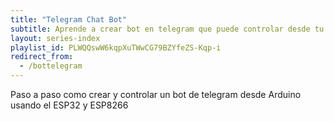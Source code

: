 ```yaml
---
title: "Telegram Chat Bot"
subtitle: Aprende a crear bot en telegram que puede controlar desde tu Arduino
layout: series-index
playlist_id: PLWQQswW6kqpXuTWwCG79BZYfeZS-Kqp-i
redirect_from:
  - /bottelegram
---
```


Paso a paso como crear y controlar un bot de telegram desde Arduino usando el ESP32 y ESP8266
